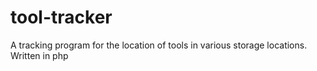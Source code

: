 # tool-tracker
A tracking program for the location of tools in various storage locations. Written in php
